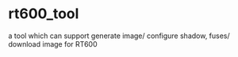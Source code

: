 # rt600_tool
a tool which can support generate image/ configure shadow, fuses/ download image for RT600
